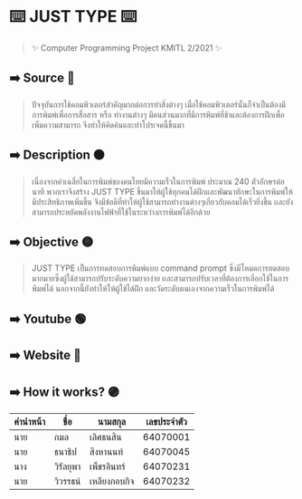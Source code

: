 # ⌨️ JUST TYPE ⌨️
> ✨ Computer Programming Project KMITL 2/2021 ✨
## ➡️ Source 🔴
> ปัจจุบันการใช้คอมพิวเตอร์สำคัญมากต่อการทำสิ่งต่างๆ เมื่อใช้คอมพิวเตอร์นั้นก็จำเป็นต้องมีการพิมพ์เพื่อการสื่อสาร หรือ ทำงานต่างๆ มีคนส่วนมากที่มีการพิมพ์ที่ช้าและต้องการฝึกเพื่อเพิ่มความสามารถ จึงทำให้คิดค้นและทำโปรเจคนี้ขึ้นมา
## ➡️ Description 🟠
> เนื่องจากค่าเฉลี่ยในการพิมพ์ของคนไทยมีความเร็วในการพิมพ์ ประมาณ 240 ตัวอักษรต่อนาที พวกเราจึงสร้าง JUST TYPE ขึ้นมาให้ผู้ใช้ทุกคนได้ฝึกและพัฒนาทักษะในการพิมพ์ให้มีประสิทธิภาพเพิ่มขึ้น จึงมีข้อดีที่ทำให้ผู้ใช้สามารถทำงานต่างๆเกี่ยวกับคอมได้เร็วยิ่งขึ้น เเละยังสามารถประหยัดพลังงานไฟฟ้าที่ใช้ในระหว่างการพิมพ์ได้อีกด้วย
## ➡️ Objective 🟡
> JUST TYPE เป็นการทดสอบการพิมพ์แบบ command prompt ซึ่งมีโหมดการทดสอบมากมายซึ่งผู้ใช้สามารถปรับระดับความยากง่าย เเละสามารถปรับเวลาที่ต้องการเลือกใช้ในการพิมพ์ได้ นอกจากนี้ยังทำให้ให้ผู้ใช้ได้ฝึก และวัดระดับตนเองจากความเร็วในการพิมพ์ได้
## ➡️ Youtube 🟢
>
## ➡️ Website 🔵
>
## ➡️ How it works? 🟣
>
> 
คำนำหน้า|ชื่อ | นามสกุล | เลขประจำตัว 
|-----|-----|-----|-----|
นาย|กมล|เลิศธนสิน|64070001
นาย|ธนาธิป|สิงหานนท์|64070045
นาง|วิรัลยุพา|เพ็ชรอินทร์|64070231
นาย|วิวรรธน์|เหลียงกอบกิจ|64070232
